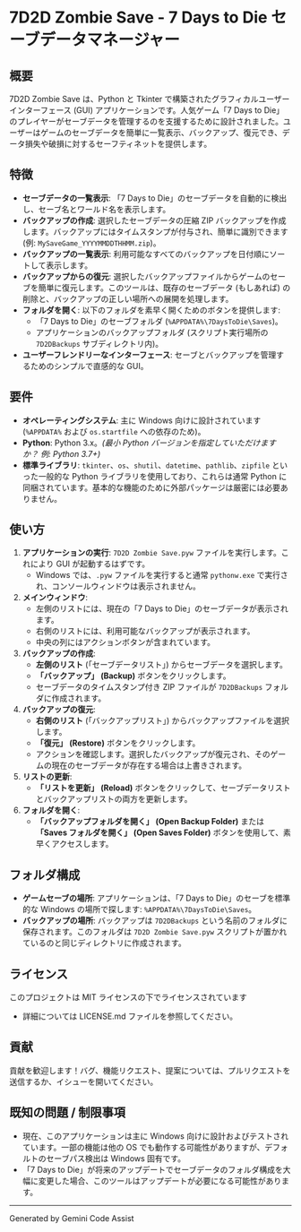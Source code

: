 # 7D2D Zombie Save - 7 Days to Die セーブデータマネージャー

## 概要

7D2D Zombie Save は、Python と Tkinter で構築されたグラフィカルユーザーインターフェース (GUI) アプリケーションです。人気ゲーム「7 Days to Die」のプレイヤーがセーブデータを管理するのを支援するために設計されました。ユーザーはゲームのセーブデータを簡単に一覧表示、バックアップ、復元でき、データ損失や破損に対するセーフティネットを提供します。

## 特徴

- **セーブデータの一覧表示**: 「7 Days to Die」のセーブデータを自動的に検出し、セーブ名とワールド名を表示します。
- **バックアップの作成**: 選択したセーブデータの圧縮 ZIP バックアップを作成します。バックアップにはタイムスタンプが付与され、簡単に識別できます (例: `MySaveGame_YYYYMMDDTHHMM.zip`)。
- **バックアップの一覧表示**: 利用可能なすべてのバックアップを日付順にソートして表示します。
- **バックアップからの復元**: 選択したバックアップファイルからゲームのセーブを簡単に復元します。このツールは、既存のセーブデータ (もしあれば) の削除と、バックアップの正しい場所への展開を処理します。
- **フォルダを開く**: 以下のフォルダを素早く開くためのボタンを提供します:
  - 「7 Days to Die」のセーブフォルダ (`%APPDATA%\7DaysToDie\Saves`)。
  - アプリケーションのバックアップフォルダ (スクリプト実行場所の `7D2DBackups` サブディレクトリ内)。
- **ユーザーフレンドリーなインターフェース**: セーブとバックアップを管理するためのシンプルで直感的な GUI。

## 要件

- **オペレーティングシステム**: 主に Windows 向けに設計されています (`%APPDATA%` および `os.startfile` への依存のため)。
- **Python**: Python 3.x。_(最小 Python バージョンを指定していただけますか？ 例: Python 3.7+)_
- **標準ライブラリ**: `tkinter`、`os`、`shutil`、`datetime`、`pathlib`、`zipfile` といった一般的な Python ライブラリを使用しており、これらは通常 Python に同梱されています。基本的な機能のために外部パッケージは厳密には必要ありません。

## 使い方

1. **アプリケーションの実行**: `7D2D Zombie Save.pyw` ファイルを実行します。これにより GUI が起動するはずです。
    - Windows では、`.pyw` ファイルを実行すると通常 `pythonw.exe` で実行され、コンソールウィンドウは表示されません。
2. **メインウィンドウ**:
    - 左側のリストには、現在の「7 Days to Die」のセーブデータが表示されます。
    - 右側のリストには、利用可能なバックアップが表示されます。
    - 中央の列にはアクションボタンが含まれています。
3. **バックアップの作成**:
    - **左側のリスト** (「セーブデータリスト」) からセーブデータを選択します。
    - **「バックアップ」 (Backup)** ボタンをクリックします。
    - セーブデータのタイムスタンプ付き ZIP ファイルが `7D2DBackups` フォルダに作成されます。
4. **バックアップの復元**:
    - **右側のリスト** (「バックアップリスト」) からバックアップファイルを選択します。
    - **「復元」 (Restore)** ボタンをクリックします。
    - アクションを確認します。選択したバックアップが復元され、そのゲームの現在のセーブデータが存在する場合は上書きされます。
5. **リストの更新**:
    - **「リストを更新」 (Reload)** ボタンをクリックして、セーブデータリストとバックアップリストの両方を更新します。
6. **フォルダを開く**:
    - **「バックアップフォルダを開く」 (Open Backup Folder)** または **「Saves フォルダを開く」 (Open Saves Folder)** ボタンを使用して、素早くアクセスします。

## フォルダ構成

- **ゲームセーブの場所**: アプリケーションは、「7 Days to Die」のセーブを標準的な Windows の場所で探します: `%APPDATA%\7DaysToDie\Saves`。
- **バックアップの場所**: バックアップは `7D2DBackups` という名前のフォルダに保存されます。このフォルダは `7D2D Zombie Save.pyw` スクリプトが置かれているのと同じディレクトリに作成されます。

## ライセンス

このプロジェクトは MIT ライセンスの下でライセンスされています

- 詳細については LICENSE.md ファイルを参照してください。

## 貢献

貢献を歓迎します！バグ、機能リクエスト、提案については、プルリクエストを送信するか、イシューを開いてください。

## 既知の問題 / 制限事項

- 現在、このアプリケーションは主に Windows 向けに設計およびテストされています。一部の機能は他の OS でも動作する可能性がありますが、デフォルトのセーブパス検出は Windows 固有です。
- 「7 Days to Die」が将来のアップデートでセーブデータのフォルダ構成を大幅に変更した場合、このツールはアップデートが必要になる可能性があります。

---

Generated by Gemini Code Assist

